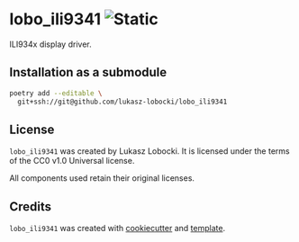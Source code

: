 # lobo_ili9341 ![Static](https://img.shields.io/badge/wieprz-nerw-pink?style=for-the-badge&labelColor=midnightblue)

ILI934x display driver.

## Installation as a submodule

```bash
poetry add --editable \
  git+ssh://git@github.com/lukasz-lobocki/lobo_ili9341
```

## License

`lobo_ili9341` was created by Lukasz Lobocki. It is licensed under the terms of the CC0 v1.0 Universal license.

All components used retain their original licenses.

## Credits

`lobo_ili9341` was created with [cookiecutter](https://cookiecutter.readthedocs.io/en/latest/) and [template](https://github.com/lukasz-lobocki/py-pkgs-cookiecutter).
